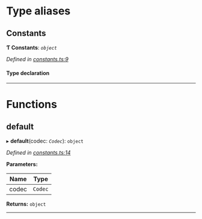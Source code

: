 

# Type aliases

<a id="constants"></a>

##  Constants

**Ƭ Constants**: *`object`*

*Defined in [constants.ts:9](https://github.com/polkadot-js/common/blob/4ae7e4f/packages/trie-db/src/constants.ts#L9)*

#### Type declaration

___

# Functions

<a id="default"></a>

##  default

▸ **default**(codec: *`Codec`*): `object`

*Defined in [constants.ts:14](https://github.com/polkadot-js/common/blob/4ae7e4f/packages/trie-db/src/constants.ts#L14)*

**Parameters:**

| Name | Type |
| ------ | ------ |
| codec | `Codec` |

**Returns:** `object`

___

